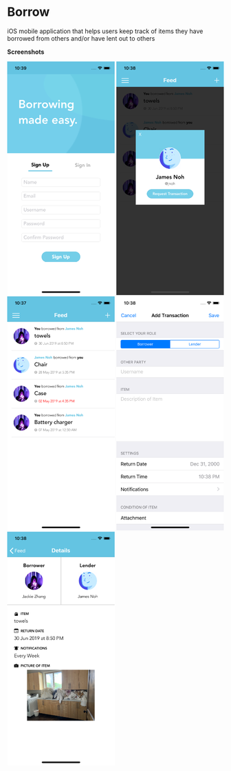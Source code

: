 # Borrow
iOS mobile application that helps users keep track of items they have borrowed from others and/or have lent out to others

**Screenshots**

<img src="./assets/login.png" width="250" /> <img src="./assets/user_popup.png" width="250" /> <img src="./assets/feed.png" width="250"/>
<img src="./assets/add_transaction.png" width="250"/> <img src="./assets/details.png" width="250"/>
